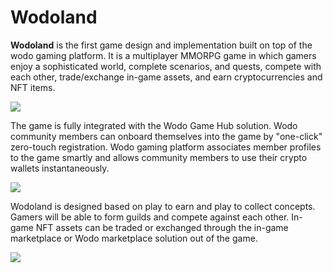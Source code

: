 # Wodoland

**Wodoland** is the first game design and implementation built on top of the wodo gaming platform. It is a multiplayer MMORPG game in which gamers enjoy a sophisticated world, complete scenarios, and quests, compete with each other, trade/exchange in-game assets, and earn cryptocurrencies and NFT items.

![](../.gitbook/assets/wodo\_land.jpg)

The game is fully integrated with the Wodo Game Hub solution. Wodo community members can onboard themselves into the game by "one-click" zero-touch registration. Wodo gaming platform associates member profiles to the game smartly and allows community members to use their crypto wallets instantaneously.

![](../.gitbook/assets/wodo\_land\_login.png)

Wodoland is designed based on play to earn and play to collect concepts. Gamers will be able to form guilds and compete against each other. In-game NFT assets can be traded or exchanged through the in-game marketplace or Wodo marketplace solution out of the game.

![](../.gitbook/assets/wodo\_land\_view\_1.png)

